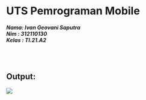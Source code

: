 # UTS Pemrograman Mobile

**_Nama: Ivan Geovani Saputra_** <br/>
**_Nim : 312110130_** <br/>
**_Kelas : TI.21.A2_** <br/>

<br/><br/>

## **Output:**

<img src="assets/login.png">

<br/><br/>
